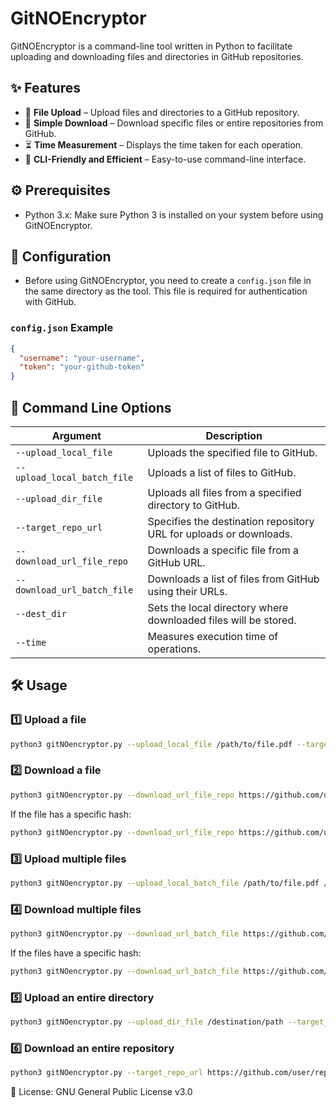 # GitNOEncryptor

GitNOEncryptor is a command-line tool written in Python to facilitate uploading and downloading files and directories in GitHub repositories.

## ✨ Features

- 💾 **File Upload** – Upload files and directories to a GitHub repository.
- 🔗 **Simple Download** – Download specific files or entire repositories from GitHub.
- ⏳ **Time Measurement** – Displays the time taken for each operation.
- 👾 **CLI-Friendly and Efficient** – Easy-to-use command-line interface.

## ⚙️ Prerequisites

- Python 3.x: Make sure Python 3 is installed on your system before using GitNOEncryptor.

## 🔧 Configuration

- Before using GitNOEncryptor, you need to create a `config.json` file in the same directory as the tool. This file is required for authentication with GitHub.

### `config.json` Example
```json
{
  "username": "your-username",
  "token": "your-github-token"
}
```

## 📜 Command Line Options

| Argument                  | Description                                                       |
| ------------------------- | ----------------------------------------------------------------- |
| `--upload_local_file`      | Uploads the specified file to GitHub.                             |
| `--upload_local_batch_file`| Uploads a list of files to GitHub.                                |
| `--upload_dir_file`        | Uploads all files from a specified directory to GitHub.           |
| `--target_repo_url`        | Specifies the destination repository URL for uploads or downloads.|
| `--download_url_file_repo` | Downloads a specific file from a GitHub URL.                      |
| `--download_url_batch_file`| Downloads a list of files from GitHub using their URLs.           |
| `--dest_dir`               | Sets the local directory where downloaded files will be stored.   |
| `--time`                   | Measures execution time of operations.                            |

## 🛠 Usage

### 1️⃣ Upload a file

```bash
python3 gitNOencryptor.py --upload_local_file /path/to/file.pdf --target_repo_url https://github.com/user/repository/
```

### 2️⃣ Download a file

```bash
python3 gitNOencryptor.py --download_url_file_repo https://github.com/user/repository/blob/main/file.pdf --dest_dir /destination/path
```

If the file has a specific hash:

```bash
python3 gitNOencryptor.py --download_url_file_repo https://github.com/user/repository/blob/<hash>/file.pdf --dest_dir /destination/path
```

### 3️⃣ Upload multiple files

```bash
python3 gitNOencryptor.py --upload_local_batch_file /path/to/file.pdf /path/to/image.jpg /path/to/image.png --target_repo_url https://github.com/user/repository/
```

### 4️⃣ Download multiple files

```bash
python3 gitNOencryptor.py --download_url_batch_file https://github.com/user/repository/blob/main/file.pdf https://github.com/user/repository/blob/main/image.jpg https://github.com/user/repository/blob/main/image.png --dest_dir /destination/path
```

If the files have a specific hash:

```bash
python3 gitNOencryptor.py --download_url_batch_file https://github.com/user/repository/blob/<hash>/file.pdf https://github.com/user/repository/blob/<hash>/image.jpg https://github.com/user/repository/blob/<hash>/image.png --dest_dir /destination/path
```

### 5️⃣ Upload an entire directory

```bash
python3 gitNOencryptor.py --upload_dir_file /destination/path --target_repo_url https://github.com/user/repository/
```

### 6️⃣ Download an entire repository

```bash
python3 gitNOencryptor.py --target_repo_url https://github.com/user/repository/ --dest_dir /destination/path
```

📄 License: GNU General Public License v3.0
